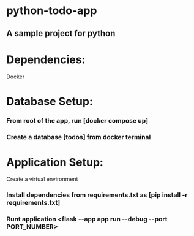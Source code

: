# python-todo-app

## A sample project for python

# Dependencies:

Docker

# Database Setup:
### From root of the app, run [docker compose up]
### Create a database [todos] from docker terminal

# Application Setup:

Create a virtual environment
### Install dependencies from requirements.txt as [pip install -r requirements.txt]
### Runt application <flask --app app run --debug --port PORT_NUMBER>
